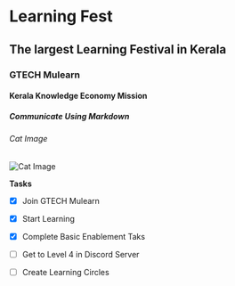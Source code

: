 # Learning Fest
## The largest Learning Festival in Kerala
### GTECH Mulearn
#### Kerala Knowledge Economy Mission
##### Communicate Using Markdown
######  Cat Image

![Cat Image](https://github.com/anugrahprathap/skills-communicate-using-markdown/assets/84971294/98c4f999-f0b2-4877-8755-07db59f665d9)

**Tasks**
- [X] Join GTECH Mulearn
- [X]  Start Learning
- [X] Complete Basic Enablement Taks
- [ ] Get to Level 4 in Discord Server
- [ ] Create Learning Circles


